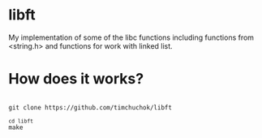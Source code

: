 # libft
My implementation of some of the libc functions including functions from &lt;string.h> and functions for work with linked list.

<h1>How does it works?</h1>

<code>
git clone https://github.com/timchuchok/libft</br>
<code>cd libft</code>
make</br>

</code>
